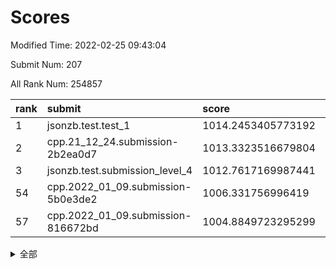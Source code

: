 # Scores

Modified Time: 2022-02-25 09:43:04

Submit Num: 207

All Rank Num: 254857

| rank |               submit               |       score        |       sigma        | pk_num |
| :--- | :--------------------------------- | :----------------- | :----------------- | :----- |
| 1    | jsonzb.test.test_1                 | 1014.2453405773192 | 0.8615776804358078 | 4927   |
| 2    | cpp.21_12_24.submission-2b2ea0d7   | 1013.3323516679804 | 0.7854695493293081 | 4924   |
| 3    | jsonzb.test.submission_level_4     | 1012.7617169987441 | 0.8072659287072899 | 4920   |
| 54   | cpp.2022_01_09.submission-5b0e3de2 | 1006.331756996419  | 0.736625414324857  | 4925   |
| 57   | cpp.2022_01_09.submission-816672bd | 1004.8849723295299 | 0.7453259235047587 | 4928   |


<details>
<summary>全部</summary>

| rank |                 submit                 |       score        |       sigma        | pk_num |
| :--- | :------------------------------------- | :----------------- | :----------------- | :----- |
| 1    | jsonzb.test.test_1                     | 1014.2453405773192 | 0.8615776804358078 | 4927   |
| 2    | cpp.21_12_24.submission-2b2ea0d7       | 1013.3323516679804 | 0.7854695493293081 | 4924   |
| 3    | jsonzb.test.submission_level_4         | 1012.7617169987441 | 0.8072659287072899 | 4920   |
| 4    | gobigger.level_3.submission_level_3_24 | 1011.6002604709374 | 0.7680832709193063 | 4921   |
| 5    | gobigger.level_3.submission_level_3_32 | 1011.4490953681196 | 0.7518922874295015 | 4924   |
| 6    | gobigger.level_3.submission_level_3_8  | 1011.2986172998907 | 0.7753259739098806 | 4923   |
| 7    | gobigger.level_3.submission_level_3_35 | 1011.2860443575444 | 0.7648310928865216 | 4928   |
| 8    | gobigger.level_3.submission_level_3_20 | 1011.2018235658674 | 0.7610972609853209 | 4921   |
| 9    | gobigger.level_3.submission_level_3_11 | 1011.0017467160858 | 0.7601271911009262 | 4929   |
| 10   | gobigger.level_3.submission_level_3_12 | 1010.8796810996489 | 0.7669997209849764 | 4927   |
| 11   | gobigger.level_3.submission_level_3_38 | 1010.7755418588688 | 0.7528062715550741 | 4925   |
| 12   | gobigger.level_3.submission_level_3_41 | 1010.6753564567344 | 0.747910081014652  | 4922   |
| 13   | gobigger.level_3.submission_level_3_47 | 1010.5245107633656 | 0.7525255238078246 | 4924   |
| 14   | gobigger.level_3.submission_level_3_21 | 1010.5022967686315 | 0.7434430707458922 | 4925   |
| 15   | gobigger.level_3.submission_level_3_31 | 1010.4964295039432 | 0.7752886413366632 | 4920   |
| 16   | gobigger.level_3.submission_level_3_1  | 1010.462710040495  | 0.7539647068213451 | 4926   |
| 17   | gobigger.level_3.submission_level_3_17 | 1010.3401840594913 | 0.7643461019460358 | 4931   |
| 18   | gobigger.level_3.submission_level_3_5  | 1010.3139218494432 | 0.7816042878106321 | 4920   |
| 19   | gobigger.level_3.submission_level_3_34 | 1010.112620424996  | 0.765975729943788  | 4922   |
| 20   | gobigger.level_3.submission_level_3_28 | 1010.07954605115   | 0.7605024030343479 | 4928   |
| 21   | gobigger.level_3.submission_level_3_45 | 1010.0781211477673 | 0.7668055332393923 | 4923   |
| 22   | gobigger.level_3.submission_level_3_9  | 1010.0139444790435 | 0.7513138767406778 | 4931   |
| 23   | gobigger.level_3.submission_level_3_27 | 1009.9322132572521 | 0.7563968805132014 | 4929   |
| 24   | gobigger.level_3.submission_level_3_10 | 1009.9276528534009 | 0.7453843403298659 | 4923   |
| 25   | gobigger.level_3.submission_level_3_29 | 1009.9125912303992 | 0.7533791648343071 | 4926   |
| 26   | gobigger.level_3.submission_level_3_7  | 1009.8944930885579 | 0.7545325336269354 | 4925   |
| 27   | gobigger.level_3.submission_level_3_15 | 1009.8858806789569 | 0.7439694601949887 | 4921   |
| 28   | gobigger.level_3.submission_level_3_0  | 1009.8532347878026 | 0.745326827197195  | 4932   |
| 29   | gobigger.level_3.submission_level_3_40 | 1009.7195691886986 | 0.7515378375562141 | 4928   |
| 30   | gobigger.level_3.submission_level_3_14 | 1009.7097558891246 | 0.7800440874695461 | 4921   |
| 31   | gobigger.level_3.submission_level_3_2  | 1009.6858615819581 | 0.7549239021770032 | 4925   |
| 32   | gobigger.level_3.submission_level_3_49 | 1009.6239814468718 | 0.7710290251138725 | 4921   |
| 33   | gobigger.level_3.submission_level_3_16 | 1009.5020092317396 | 0.7652415186435232 | 4926   |
| 34   | gobigger.level_3.submission_level_3_30 | 1009.4961013033967 | 0.734486618693132  | 4924   |
| 35   | gobigger.level_3.submission_level_3_33 | 1009.4891080355941 | 0.757011428039652  | 4922   |
| 36   | gobigger.level_3.submission_level_3_44 | 1009.423205018094  | 0.7607570967248828 | 4920   |
| 37   | gobigger.level_3.submission_level_3_23 | 1009.3591660594539 | 0.7548235728131502 | 4925   |
| 38   | gobigger.level_3.submission_level_3_46 | 1009.3416606724012 | 0.759459486350176  | 4925   |
| 39   | gobigger.level_3.submission_level_3_39 | 1009.2465127193645 | 0.7616076165998292 | 4930   |
| 40   | gobigger.level_3.submission_level_3_43 | 1009.1955812879057 | 0.7426139696642352 | 4920   |
| 41   | gobigger.level_3.submission_level_3_4  | 1009.180073201217  | 0.7415241279130572 | 4926   |
| 42   | gobigger.level_3.submission_level_3_3  | 1009.1799768406613 | 0.7591104510810279 | 4920   |
| 43   | gobigger.level_3.submission_level_3_37 | 1009.1767762559076 | 0.7595070864120049 | 4922   |
| 44   | gobigger.level_3.submission_level_3_25 | 1009.1268247537017 | 0.7433011551245132 | 4927   |
| 45   | gobigger.level_3.submission_level_3_42 | 1008.9046557352325 | 0.7456340637117249 | 4920   |
| 46   | gobigger.level_3.submission_level_3_22 | 1008.5447569047076 | 0.742600026175765  | 4921   |
| 47   | gobigger.level_3.submission_level_3_6  | 1008.505088963563  | 0.742324051247431  | 4922   |
| 48   | gobigger.level_3.submission_level_3_19 | 1008.4987733991259 | 0.7502728940020817 | 4927   |
| 49   | gobigger.level_3.submission_level_3_13 | 1008.481746335969  | 0.7275347283458531 | 4924   |
| 50   | gobigger.level_3.submission_level_3_26 | 1008.4762620863863 | 0.7367179813016919 | 4929   |
| 51   | gobigger.level_3.submission_level_3_48 | 1008.4617252984899 | 0.7447348056460282 | 4926   |
| 52   | gobigger.level_3.submission_level_3_36 | 1008.1496361271435 | 0.7485280569390254 | 4924   |
| 53   | gobigger.level_3.submission_level_3_18 | 1007.8874053077228 | 0.7382570036431589 | 4926   |
| 54   | cpp.2022_01_09.submission-5b0e3de2     | 1006.331756996419  | 0.736625414324857  | 4925   |
| 55   | gobigger.level_1.submission_level_1_37 | 1005.4804366309683 | 0.7271874216545791 | 4926   |
| 56   | gobigger.level_1.submission_level_1_22 | 1005.1811717510302 | 0.7208531087852483 | 4921   |
| 57   | cpp.2022_01_09.submission-816672bd     | 1004.8849723295299 | 0.7453259235047587 | 4928   |
| 58   | gobigger.level_1.submission_level_1_23 | 1004.7691588758604 | 0.7166372479605797 | 4922   |
| 59   | gobigger.level_1.submission_level_1_1  | 1004.733080241855  | 0.7270522058236326 | 4924   |
| 60   | gobigger.level_1.submission_level_1_27 | 1004.5020652969413 | 0.7105940706383966 | 4923   |
| 61   | gobigger.level_1.submission_level_1_47 | 1004.4866645833126 | 0.7298043640071084 | 4923   |
| 62   | gobigger.level_1.submission_level_1_4  | 1004.4314749745247 | 0.7082447273472977 | 4926   |
| 63   | gobigger.level_1.submission_level_1_13 | 1004.3757162516154 | 0.7107078949042688 | 4925   |
| 64   | gobigger.level_1.submission_level_1_31 | 1004.2728548234362 | 0.7075480576550737 | 4924   |
| 65   | gobigger.level_1.submission_level_1_24 | 1004.234284256995  | 0.7176009464129245 | 4925   |
| 66   | gobigger.level_1.submission_level_1_5  | 1004.2281699442267 | 0.7213906052466662 | 4922   |
| 67   | gobigger.level_1.submission_level_1_46 | 1004.2255463465126 | 0.7292470897547717 | 4923   |
| 68   | gobigger.level_1.submission_level_1_25 | 1004.1963115889059 | 0.7161730644936029 | 4922   |
| 69   | gobigger.level_1.submission_level_1_0  | 1004.1880615945576 | 0.7220791369201897 | 4922   |
| 70   | gobigger.level_1.submission_level_1_42 | 1004.1331680429872 | 0.7327025853808105 | 4929   |
| 71   | gobigger.level_1.submission_level_1_14 | 1004.1058931947923 | 0.725172626001832  | 4925   |
| 72   | gobigger.level_1.submission_level_1_10 | 1004.053362248745  | 0.7188674780945585 | 4932   |
| 73   | gobigger.level_1.submission_level_1_44 | 1003.9517212308405 | 0.7131348640910908 | 4923   |
| 74   | gobigger.level_1.submission_level_1_45 | 1003.8867250808952 | 0.7140376553576508 | 4925   |
| 75   | gobigger.level_1.submission_level_1_39 | 1003.8713871792544 | 0.7189202548018642 | 4924   |
| 76   | gobigger.level_1.submission_level_1_2  | 1003.8456574657556 | 0.7228612021263193 | 4925   |
| 77   | gobigger.level_1.submission_level_1_29 | 1003.7866407078004 | 0.7238621828586161 | 4917   |
| 78   | gobigger.level_1.submission_level_1_16 | 1003.7721643716301 | 0.7179559355863198 | 4930   |
| 79   | gobigger.level_1.submission_level_1_9  | 1003.5252535804985 | 0.7202144868609608 | 4923   |
| 80   | gobigger.level_1.submission_level_1_32 | 1003.4882278966954 | 0.7208520895989684 | 4926   |
| 81   | gobigger.level_1.submission_level_1_12 | 1003.3837065490878 | 0.7194094061107191 | 4930   |
| 82   | gobigger.level_1.submission_level_1_11 | 1003.3520071763867 | 0.7232643242597409 | 4930   |
| 83   | gobigger.level_1.submission_level_1_3  | 1003.1699620364826 | 0.7133887817094239 | 4929   |
| 84   | gobigger.level_1.submission_level_1_28 | 1003.157516330038  | 0.7195598556327367 | 4920   |
| 85   | gobigger.level_1.submission_level_1_40 | 1003.1145862436266 | 0.7154517072983294 | 4926   |
| 86   | gobigger.level_1.submission_level_1_17 | 1003.0989744034723 | 0.7214555738199847 | 4925   |
| 87   | gobigger.level_1.submission_level_1_30 | 1003.039331880616  | 0.7075256020227342 | 4923   |
| 88   | gobigger.level_1.submission_level_1_34 | 1003.0158824516786 | 0.712171753077701  | 4927   |
| 89   | gobigger.level_1.submission_level_1_18 | 1002.9171114327396 | 0.7284926292470216 | 4927   |
| 90   | gobigger.level_1.submission_level_1_38 | 1002.8866610277154 | 0.7086115331929406 | 4923   |
| 91   | gobigger.level_1.submission_level_1_41 | 1002.8406644024409 | 0.7173985435918708 | 4919   |
| 92   | gobigger.level_1.submission_level_1_35 | 1002.809749902853  | 0.7170032547238766 | 4922   |
| 93   | gobigger.level_1.submission_level_1_6  | 1002.765438511504  | 0.7130828899616234 | 4922   |
| 94   | gobigger.level_1.submission_level_1_36 | 1002.738556560575  | 0.7253977080661402 | 4924   |
| 95   | gobigger.level_1.submission_level_1_26 | 1002.5895971400932 | 0.7181197657723025 | 4927   |
| 96   | gobigger.level_1.submission_level_1_7  | 1002.4604574554563 | 0.7157314704673601 | 4926   |
| 97   | gobigger.level_1.submission_level_1_19 | 1002.414339554655  | 0.7080821634921927 | 4924   |
| 98   | gobigger.level_1.submission_level_1_43 | 1002.34246954999   | 0.7205327890270863 | 4923   |
| 99   | gobigger.level_1.submission_level_1_20 | 1002.3233132653774 | 0.7137295296914573 | 4925   |
| 100  | gobigger.level_1.submission_level_1_8  | 1002.3189173535337 | 0.7162839812737242 | 4929   |
| 101  | gobigger.level_1.submission_level_1_49 | 1002.2620666556414 | 0.7193496208355087 | 4929   |
| 102  | gobigger.level_1.submission_level_1_33 | 1002.1875005159553 | 0.6992564009027662 | 4925   |
| 103  | gobigger.level_1.submission_level_1_21 | 1002.1856796887519 | 0.7149820100708699 | 4929   |
| 104  | gobigger.level_1.submission_level_1_48 | 1002.024970027035  | 0.718407615676493  | 4922   |
| 105  | gobigger.level_1.submission_level_1_15 | 1001.8484429042423 | 0.7056042696846023 | 4922   |
| 106  | gobigger.random.submission_random_2    | 997.4347866026685  | 0.7134395983748821 | 4923   |
| 107  | gobigger.random.submission_random_47   | 997.4000742923487  | 0.6983479337439237 | 4927   |
| 108  | gobigger.random.submission_random_14   | 997.2657303637499  | 0.7102994484622488 | 4928   |
| 109  | gobigger.random.submission_random_3    | 997.2142407343906  | 0.7115511574132083 | 4926   |
| 110  | gobigger.random.submission_random_42   | 996.9780905148959  | 0.7122799065042574 | 4925   |
| 111  | gobigger.random.submission_random_11   | 996.8102348432403  | 0.7129858044401793 | 4920   |
| 112  | gobigger.random.submission_random_39   | 996.7860623675977  | 0.7201601864037692 | 4925   |
| 113  | gobigger.random.submission_random_32   | 996.7092302653365  | 0.7127362996331035 | 4923   |
| 114  | gobigger.random.submission_random_45   | 996.6476938124814  | 0.7005474216830576 | 4921   |
| 115  | gobigger.random.submission_random_20   | 996.613937338816   | 0.7016482300202186 | 4921   |
| 116  | gobigger.random.submission_random_19   | 996.6074308198312  | 0.7240053657301146 | 4921   |
| 117  | gobigger.random.submission_random_5    | 996.5271620471322  | 0.7130910833572582 | 4926   |
| 118  | gobigger.random.submission_random_33   | 996.499966368807   | 0.7188880682396428 | 4930   |
| 119  | gobigger.random.submission_random_25   | 996.4645624967957  | 0.7106595203898003 | 4921   |
| 120  | gobigger.random.submission_random_30   | 996.4454585330792  | 0.6936911681407337 | 4927   |
| 121  | gobigger.random.submission_random_23   | 996.4352528194993  | 0.7235052958367227 | 4925   |
| 122  | gobigger.random.submission_random_8    | 996.3830641499212  | 0.7020896115256247 | 4923   |
| 123  | gobigger.random.submission_random_17   | 996.3579429294381  | 0.7112435929832354 | 4925   |
| 124  | gobigger.random.submission_random_21   | 996.3296111218374  | 0.7068735507658029 | 4922   |
| 125  | gobigger.random.submission_random_37   | 996.2998495131543  | 0.7124665949793427 | 4924   |
| 126  | gobigger.random.submission_random_15   | 996.2375242828249  | 0.7131147616302194 | 4924   |
| 127  | gobigger.random.submission_random_34   | 996.1430883192121  | 0.7112400100738262 | 4924   |
| 128  | gobigger.random.submission_random_4    | 996.1189448464294  | 0.7139074970273188 | 4921   |
| 129  | gobigger.random.submission_random_22   | 996.0471408188585  | 0.7035321454543951 | 4925   |
| 130  | gobigger.random.submission_random_10   | 996.0187828981507  | 0.7085069709133358 | 4933   |
| 131  | gobigger.random.submission_random_35   | 995.9689875529847  | 0.7210235022994677 | 4927   |
| 132  | gobigger.random.submission_random_26   | 995.9567969580074  | 0.700409563758192  | 4925   |
| 133  | gobigger.random.submission_random_13   | 995.843406708376   | 0.7160524310738406 | 4927   |
| 134  | gobigger.random.submission_random_43   | 995.828625693014   | 0.713430010638619  | 4928   |
| 135  | gobigger.random.submission_random_18   | 995.7800091149232  | 0.7093556530094359 | 4924   |
| 136  | gobigger.random.submission_random_7    | 995.7297319018849  | 0.7201721497918261 | 4925   |
| 137  | gobigger.random.submission_random_40   | 995.6797091829735  | 0.7010760612545448 | 4925   |
| 138  | gobigger.random.submission_random_49   | 995.6738388851451  | 0.722221509403336  | 4923   |
| 139  | gobigger.random.submission_random_1    | 995.6325284224058  | 0.7159773612861878 | 4925   |
| 140  | gobigger.random.submission_random_44   | 995.5977853914641  | 0.7167249143053445 | 4926   |
| 141  | gobigger.random.submission_random_0    | 995.4504068739866  | 0.7137031704299011 | 4927   |
| 142  | gobigger.random.submission_random_41   | 995.3691985359546  | 0.7175803119689598 | 4926   |
| 143  | gobigger.random.submission_random_16   | 995.3673910103665  | 0.7055073732705632 | 4923   |
| 144  | gobigger.random.submission_random_29   | 995.3558269931683  | 0.6970607886565583 | 4922   |
| 145  | gobigger.random.submission_random_9    | 995.346411469284   | 0.6900736561264117 | 4924   |
| 146  | gobigger.random.submission_random_46   | 995.2521894441015  | 0.711094823348527  | 4921   |
| 147  | gobigger.random.submission_random_6    | 995.1680339080716  | 0.7065340684839562 | 4929   |
| 148  | gobigger.random.submission_random_28   | 995.1602690514612  | 0.7282908626411193 | 4921   |
| 149  | gobigger.random.submission_random_24   | 995.0383914737024  | 0.7223397385467465 | 4924   |
| 150  | gobigger.random.submission_random_48   | 994.9974886104783  | 0.7086955337831718 | 4925   |
| 151  | gobigger.random.submission_random_38   | 994.9760975882784  | 0.715134265587923  | 4928   |
| 152  | gobigger.random.submission_random_36   | 994.8490642439081  | 0.7221004178413173 | 4923   |
| 153  | gobigger.random.submission_random_12   | 994.6845205916719  | 0.7131552102258324 | 4924   |
| 154  | gobigger.random.submission_random_27   | 994.6104077905388  | 0.7181872438963263 | 4928   |
| 155  | gobigger.random.submission_random_31   | 994.4833887842751  | 0.7125202120698064 | 4920   |
| 156  | gobigger.level_2.submission_level_2_36 | 994.0851766817082  | 0.7357419051570558 | 4928   |
| 157  | gobigger.level_2.submission_level_2_4  | 993.7906770203659  | 0.7363909876599845 | 4929   |
| 158  | gobigger.level_2.submission_level_2_0  | 993.4646546281124  | 0.7404146483549018 | 4926   |
| 159  | gobigger.level_2.submission_level_2_48 | 993.3608645989401  | 0.7377698573214142 | 4926   |
| 160  | gobigger.level_2.submission_level_2_22 | 993.2496954411615  | 0.7343796379614325 | 4927   |
| 161  | gobigger.level_2.submission_level_2_49 | 993.1097804799307  | 0.7299136807954298 | 4928   |
| 162  | gobigger.level_2.submission_level_2_37 | 992.912969581271   | 0.7437438455995398 | 4926   |
| 163  | gobigger.level_2.submission_level_2_7  | 992.8985749672526  | 0.7513534086049115 | 4929   |
| 164  | gobigger.level_2.submission_level_2_10 | 992.8032672361466  | 0.7654338162854707 | 4921   |
| 165  | gobigger.level_2.submission_level_2_26 | 992.6800268651565  | 0.7395853220762857 | 4929   |
| 166  | gobigger.level_2.submission_level_2_2  | 992.655519484343   | 0.732918225979679  | 4926   |
| 167  | gobigger.level_2.submission_level_2_28 | 992.622855243066   | 0.7407493280218344 | 4925   |
| 168  | gobigger.level_2.submission_level_2_9  | 992.6140368148723  | 0.7414690749971647 | 4925   |
| 169  | gobigger.level_2.submission_level_2_32 | 992.5964188845755  | 0.749717863353626  | 4925   |
| 170  | gobigger.level_2.submission_level_2_13 | 992.5445246903297  | 0.7418842718881997 | 4924   |
| 171  | gobigger.level_2.submission_level_2_1  | 992.5313182704075  | 0.736409284776074  | 4924   |
| 172  | gobigger.level_2.submission_level_2_45 | 992.4790702878579  | 0.742295741661618  | 4921   |
| 173  | gobigger.level_2.submission_level_2_6  | 992.4556735822671  | 0.7357910710022177 | 4923   |
| 174  | gobigger.level_2.submission_level_2_11 | 992.4089662538535  | 0.7382317340506765 | 4921   |
| 175  | gobigger.level_2.submission_level_2_5  | 992.2015364603498  | 0.7485474302251693 | 4924   |
| 176  | gobigger.level_2.submission_level_2_34 | 992.1756624364901  | 0.7286389302078695 | 4929   |
| 177  | gobigger.level_2.submission_level_2_18 | 992.1454083477     | 0.7454304208456101 | 4927   |
| 178  | gobigger.level_2.submission_level_2_33 | 992.1097964990732  | 0.7490808615655727 | 4923   |
| 179  | gobigger.level_2.submission_level_2_35 | 992.1077657808996  | 0.7453089611405503 | 4925   |
| 180  | gobigger.level_2.submission_level_2_24 | 992.1064084264466  | 0.752349887644672  | 4929   |
| 181  | gobigger.level_2.submission_level_2_46 | 992.082290349155   | 0.7653923156349618 | 4930   |
| 182  | gobigger.level_2.submission_level_2_25 | 992.0094216364312  | 0.742688275436138  | 4927   |
| 183  | gobigger.level_2.submission_level_2_41 | 991.9616370682135  | 0.7456990599737018 | 4922   |
| 184  | gobigger.level_2.submission_level_2_42 | 991.9300852859581  | 0.7499994437359618 | 4924   |
| 185  | gobigger.level_2.submission_level_2_23 | 991.8961397908423  | 0.741351506606266  | 4916   |
| 186  | gobigger.level_2.submission_level_2_12 | 991.8682387392693  | 0.7421784321248458 | 4928   |
| 187  | gobigger.level_2.submission_level_2_43 | 991.8026965854528  | 0.7599425731025945 | 4922   |
| 188  | gobigger.level_2.submission_level_2_20 | 991.70409802176    | 0.7476135487546389 | 4924   |
| 189  | gobigger.level_2.submission_level_2_8  | 991.6225970643943  | 0.7405852029871185 | 4924   |
| 190  | gobigger.level_2.submission_level_2_47 | 991.5376622230499  | 0.7465438024527027 | 4926   |
| 191  | gobigger.level_2.submission_level_2_40 | 991.5235112897351  | 0.7503281647512042 | 4925   |
| 192  | gobigger.level_2.submission_level_2_14 | 991.4276969495112  | 0.74962927998174   | 4929   |
| 193  | gobigger.level_2.submission_level_2_21 | 991.3679737525102  | 0.743233994786313  | 4924   |
| 194  | gobigger.level_2.submission_level_2_39 | 991.2998461532534  | 0.7586899964311494 | 4922   |
| 195  | gobigger.level_2.submission_level_2_3  | 991.1421232912865  | 0.7404172122404955 | 4928   |
| 196  | gobigger.level_2.submission_level_2_27 | 991.1317650483011  | 0.7612553103175386 | 4928   |
| 197  | gobigger.level_2.submission_level_2_19 | 991.0459541858204  | 0.7532831946212499 | 4919   |
| 198  | gobigger.level_2.submission_level_2_16 | 991.0334946389529  | 0.7537745740826453 | 4925   |
| 199  | gobigger.level_2.submission_level_2_29 | 990.9089063764658  | 0.7564406767701469 | 4928   |
| 200  | gobigger.level_2.submission_level_2_44 | 990.8296554014031  | 0.7496211571844228 | 4925   |
| 201  | gobigger.level_2.submission_level_2_15 | 990.7473507002031  | 0.7384857136869155 | 4926   |
| 202  | gobigger.level_2.submission_level_2_30 | 990.6119434443988  | 0.7480546597445874 | 4927   |
| 203  | gobigger.level_2.submission_level_2_38 | 990.5434257540115  | 0.7586978287363214 | 4923   |
| 204  | gobigger.level_2.submission_level_2_31 | 990.4704842385468  | 0.7552660470344961 | 4929   |
| 205  | gobigger.level_2.submission_level_2_17 | 990.341717472281   | 0.7841582923321555 | 4922   |
| 206  | gobigger.none.submission_none_0        | 977.3817816689004  | 1.4639576777101286 | 4927   |
| 207  | gobigger.none.submission_none_1        | 976.5443240372458  | 1.455926923382478  | 4925   |

</details>